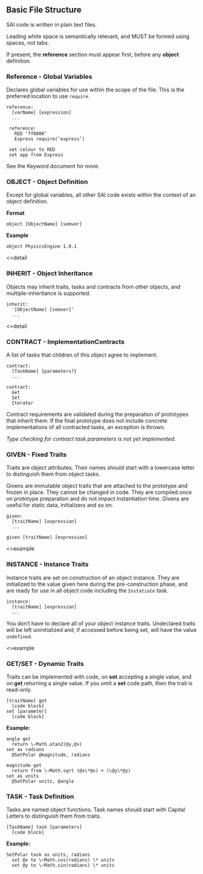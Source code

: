 
## Basic File Structure

SAI code is written in plain text files. 

Leading white space is semantically relevant, and MUST be formed using spaces, not tabs.

If present, the **reference** section must appear first, before any **object** definition.

### Reference - Global Variables

Declares global variables for use within the scope of the file. This is the preferred location to use `require`.

    reference:
      [varName] [expression]
      ...
      
     reference:
       RED ‘ff0000’
       Express require(‘express’)

     set colour to RED
     set app from Express

See the Keyword document for more.


### OBJECT - Object Definition

Except for global variables, all other SAI code exists within the context of an object definition.

**Format**

	object [ObjectName] [semver]

**Example**

	object PhysicsEngine 1.0.1

\<\>detail

### INHERIT - Object Inheritance

Objects may inherit traits, tasks and contracts from other objects, and multiple-inheritance is supported.

	inherit: 
	  '[ObjectName] [semver]'
	  ...

\<\>detail


### CONTRACT - ImplementationContracts

A list of tasks that children of this object agree to implement.

	contract: 
	  [TaskName] {parameters?}
	  ...

	contract:
	  Get
	  Set
	  Iterator

Contract requirements are validated during the preparation of prototypes that inherit them. If the final prototype does not include concrete implementations of all contracted tasks, an exception is thrown.

_Type checking for contract task parameters is not yet implemented._

### GIVEN - Fixed Traits

Traits are object attributes. Their names should start with a lowercase letter to distinguish them from object tasks.

Givens are immutable object traits that are attached to the prototype and frozen in place. They cannot be changed in code. They are compiled once on prototype preparation and do not impact instantiation time. Givens are useful for static data, initializers and so on.

	given:
	  [traitName] [expression] 
	  ...
	
	given [traitName] [expression]

\<\>example

### INSTANCE - Instance Traits

Instance traits are set on construction of an object instance. They are initialized to the value given here during the pre-construction phase, and are ready for use in all object code including the  `Instatiate` task.

	instance:
	  [traitName] [expression]
	  ...

You don’t have to declare all of your object instance traits. Undeclared traits will be left uninitialized and, if accessed before being set, will have the value `undefined`.

\<\>example

### GET/SET - Dynamic Traits

Traits can be implemented with code, on **set** accepting a single value, and on **get** returning a single value. If you omit a **set** code path, then the trait is read-only.

	[traitName] get
	  [code block]
	set [parameter]
	  [code block]
 
**Example:**

	angle get
	  return \~Math.atan2(@y,@x)
	set as radians
	  @SetPolar @magnitude, radians
	
	magnitude get
	  return from \~Math.sqrt (@x\*@x) + (\@y\*@y)
	set as units
	  @SetPolar units, @angle


### TASK - Task Definition

Tasks are named object functions. Task names should start with Capital Letters to distinguish them from traits.

	[TaskName] task [parameters]
	  [code block]

**Example:**

	SetPolar task as units, radians
	  set @x to \~Math.cos(radians) \* units
	  set @y to \~Math.sin(radians) \* units
